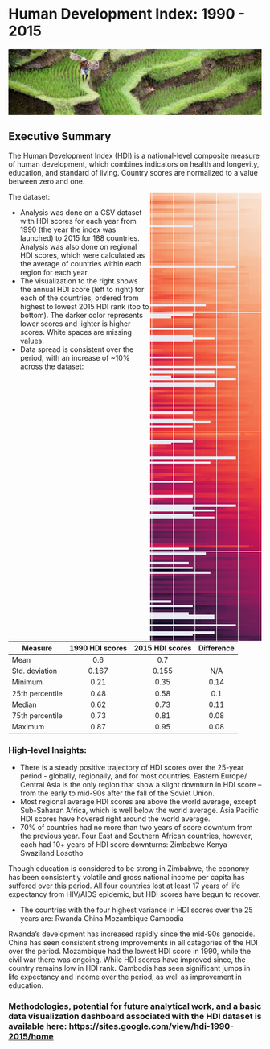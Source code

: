 # Human Development Index: 1990 - 2015

<div>
<P ALIGN=CENTER><img src="images/IMG_0248-4K copy.jpg" style="display: block; margin-left: auto; margin-right: auto;"  width="900"/></P></div>


## Executive Summary

The Human Development Index (HDI) is a national-level composite measure of human development, which combines indicators on health and longevity, education, and standard of living. Country scores are normalized to a value between zero and one.

<p>
<img align="right" src="images/heatmap.png">
</p>

The dataset:
* Analysis was done on a CSV dataset with HDI scores for each year from 1990 (the year the index was launched) to 2015 for 188 countries. Analysis was also done on regional HDI scores, which were calculated as the average of countries within each region for each year.
* The visualization to the right shows the annual HDI score (left to right) for each of the countries, ordered from highest to lowest 2015 HDI rank (top to bottom). The darker color represents lower scores and lighter is higher scores. White spaces are missing values.
* Data spread is consistent over the period, with an increase of ~10% across the dataset:

| Measure        | 1990 HDI scores| 2015 HDI scores| Difference|
| -------------  |:-------------:| :-------------:| :-------------:|
| Mean           | 0.6        | 0.7     |
| Std. deviation | 0.167  | 0.155 |  N/A |	
| Minimum	|0.21	|0.35	|0.14 |
| 25th percentile | 0.48 | 0.58 | 0.1 |
| Median	| 0.62 | 0.73 | 0.11 |
| 75th percentile | 0.73 | 0.81 | 0.08 |
| Maximum | 0.87 | 0.95 | 0.08 |

### High-level Insights:
* There is a steady positive trajectory of HDI scores over the 25-year period - globally, regionally, and for most countries. Eastern Europe/ Central Asia is the only region that show a slight downturn in HDI score – from the early to mid-90s after the fall of the Soviet Union. 
* Most regional average HDI scores are above the world average, except Sub-Saharan Africa, which is well below the world average. Asia Pacific HDI scores have hovered right around the world average. 
* 70% of countries had no more than two years of score downturn from the previous year. Four East and Southern African countries, however, each had 10+ years of HDI score downturns:
         	       Zimbabwe    	                Kenya		         Swaziland	                   Losotho


Though education is considered to be strong in Zimbabwe, the economy has been consistently volatile and gross national income per capita has suffered over this period. All four countries lost at least 17 years of life expectancy from HIV/AIDS epidemic, but HDI scores have begun to recover.
* The countries with the four highest variance in HDI scores over the 25 years are:
                       Rwanda		   China		      Mozambique	                Cambodia


Rwanda’s development has increased rapidly since the mid-90s genocide. China has seen consistent strong improvements in all categories of the HDI over the period. Mozambique had the lowest HDI score in 1990, while the civil war there was ongoing. While HDI scores have improved since, the country remains low in HDI rank. Cambodia has seen significant jumps in life expectancy and income over the period, as well as improvement in education.

### Methodologies, potential for future analytical work, and a basic data visualization dashboard associated with the HDI dataset is available here: https://sites.google.com/view/hdi-1990-2015/home

